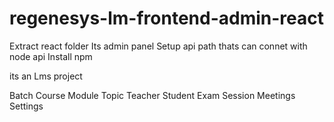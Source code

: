# regenesys-lm-frontend-admin-react

Extract react folder
Its admin panel 
Setup api path thats can connet with node api 
Install npm 

its an Lms project 

Batch
Course
Module
Topic
Teacher
Student
Exam
Session
Meetings
Settings
